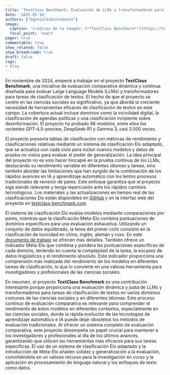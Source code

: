 ```yaml
---
title: 'TextClass Benchmark: Evaluación de LLMs y transformadores para la clasificación de textos en ciencias sociales'
date: '2025-03-16'
authors: ["bgonzalezbustamante"]
image:
  caption: 'Créditos de la imagen: [**TextClass Benchmark**](https://textclass-benchmark.com/)'
  focal_point: 'smart'
pager: true
commentable: true
show_related: false
show_breadcrumb: true
draft: false
tags:
- blog
---
```


En noviembre de 2024, empecé a trabajar en el proyecto **TextClass Benchmark**, una iniciativa de evaluación comparativa dinámica y continua diseñada para evaluar Large Language Models (LLMs) y transformadores para tareas de clasificación de textos. El hecho de que el proyecto se centre en las ciencias sociales es significativo, ya que aborda la creciente necesidad de herramientas eficaces de clasificación de textos en este campo. La cobertura actual incluye dominios como la incivilidad digital, la clasificación de agendas políticas y una clasificación incipiente sobre desinformación. El proyecto ha probado 98 modelos, entre ellos los recientes GPT-4.5-preview, DeepSeek-R1 y Gemma 3, casi 3.500 veces.

<!--more-->

El proyecto presenta tablas de clasificación con métricas de rendimiento y clasificaciones relativas mediante un sistema de clasificación Elo adaptado, que se actualiza con cada ciclo para incluir nuevos modelos y datos de prueba no vistos para evaluar el poder de generalización. La idea principal del proyecto no es solo hacer hincapié en la prueba continua de los LLMs, destacando su rendimiento variable en diferentes idiomas y tareas, sino también abordar las limitaciones que han surgido de la combinación de los rápidos avances en IA y aprendizaje automático con los lentos procesos tradicionales de revisión de pares. Este enfoque garantiza que el proyecto siga siendo relevante y tenga repercusión ante los rápidos cambios tecnológicos. Los materiales y las actualizaciones en tiempo real de las clasificaciones Elo están disponibles en [GitHub](https://github.com/bgonzalezbustamante/TextClass-Benchmark) y en la interfaz web del proyecto en [textclass-benchmark.com](https://textclass-benchmark.com/). 

El sistema de clasificación Elo evalúa modelos mediante comparaciones por pares, mientras que la clasificación Meta-Elo combina puntuaciones de dominios específicos para una evaluación exhaustiva. Utilizando un conjunto de datos equilibrado, la tarea del primer ciclo consistió en la clasificación de toxicidad en chino, inglés, alemán y ruso. En este [documento de trabajo](https://doi.org/10.48550/arXiv.2412.00539) se ofrecen más detalles. También ofrece un indicador Meta-Elo que combina y pondera las puntuaciones específicas de cada dominio, teniendo en cuenta la complejidad de la tarea, la escasez de datos lingüísticos y el rendimiento absoluto. Este indicador proporciona una comprensión más matizada del rendimiento de los modelos en diferentes tareas de clasificación, lo que lo convierte en una valiosa herramienta para investigadores y profesionales de las ciencias sociales.

En resumen, el proyecto **TextClass Benchmark** es una contribución interesante porque proporciona una evaluación dinámica y justa de LLMs y transformadores para tareas de clasificación de textos en varios dominios comunes de las ciencias sociales y en diferentes idiomas. Este proceso continuo de evaluación comparativa es relevante para comprender el rendimiento de estos modelos en diferentes contextos, especialmente en las ciencias sociales, donde la rápida evolución de las tecnologías de aprendizaje automático e IA puede dejar obsoletos los métodos de evaluación tradicionales. Al ofrecer un sistema completo de evaluación comparativa, este proyecto desempeña un papel crucial para mantener a los investigadores y profesionales al día de los últimos avances, garantizando que utilicen las herramientas más eficaces para sus tareas específicas. El uso de un sistema de clasificación Elo adaptado y la introducción de Meta-Elo añaden solidez y generalización a la evaluación, convirtiéndola en un valioso recurso para la investigación en curso y la aplicación en procesamiento de lenguaje natural y los enfoques de texto como datos.